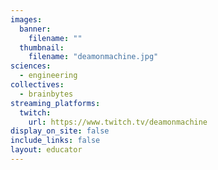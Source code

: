 ```yaml
---
images:
  banner:
    filename: ""
  thumbnail:
    filename: "deamonmachine.jpg"
sciences:
  - engineering
collectives:
  - brainbytes
streaming_platforms:
  twitch:
    url: https://www.twitch.tv/deamonmachine
display_on_site: false
include_links: false
layout: educator
---
```

